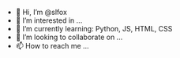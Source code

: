* 👋 Hi, I’m @slfox
* 👀 I’m interested in ...
* 🌱 I’m currently learning: Python, JS, HTML, CSS
* 💞️ I’m looking to collaborate on ...
* 📫 How to reach me ...

<!---
slfox/slfox is a ✨ special ✨ repository because its `README.md` (this file) appears on your GitHub profile.
You can click the Preview link to take a look at your changes.
--->
